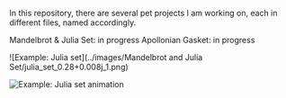 In this repository, there are several pet projects I am working on, each in different files, named accordingly.

Mandelbrot & Julia Set: in progress
Apollonian Gasket: in progress

![Example: Julia set](../images/Mandelbrot and Julia Set/julia_set_0.28+0.008j_1.png)

![Example: Julia set animation](julia_set_blues_100.gif)
